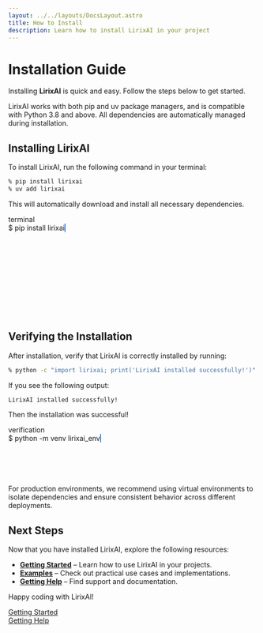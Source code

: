```yaml
---
layout: ../../layouts/DocsLayout.astro
title: How to Install
description: Learn how to install LirixAI in your project
---
```


# Installation Guide

Installing **LirixAI** is quick and easy. Follow the steps below to get started.

<DocAnimation>
LirixAI works with both pip and uv package managers, and is compatible with Python 3.8 and above. All dependencies are automatically managed during installation.
</DocAnimation>

## Installing LirixAI

To install LirixAI, run the following command in your terminal:

```bash
% pip install lirixai
% uv add lirixai
```

This will automatically download and install all necessary dependencies.
<div class="terminal-demo relative my-10 overflow-hidden rounded-lg shadow-lg">
  <div class="terminal-header flex items-center px-4 py-2 bg-gray-800">
    <div class="flex space-x-2">
      <div class="w-3 h-3 rounded-full bg-red-500"></div>
      <div class="w-3 h-3 rounded-full bg-yellow-500"></div>
      <div class="w-3 h-3 rounded-full bg-green-500"></div>
    </div>
    <div class="ml-4 text-gray-400 text-sm">terminal</div>
  </div>
  <div class="terminal-body bg-black p-4 text-sm">
    <div class="command-line flex">
      <span class="text-green-400 mr-2">$</span>
      <span class="typing-text text-gray-200">pip install lirixai</span>
    </div>
    <div class="output text-gray-400 mt-2 typing-output">
      <div>Collecting lirixai</div>
      <div>  Downloading lirixai-0.5.2-py3-none-any.whl (120 kB)</div>
      <div>Collecting langchain>=0.0.267</div>
      <div>  Downloading langchain-0.0.267-py3-none-any.whl (1.5 MB)</div>
      <div>Collecting supabase>=1.0.3</div>
      <div>  Downloading supabase-1.0.3-py3-none-any.whl (79 kB)</div>
      <div>Installing collected packages: supabase, langchain, lirixai</div>
      <div class="text-green-400">Successfully installed lirixai-0.5.2 langchain-0.0.267 supabase-1.0.3</div>
    </div>
    <div class="command-line flex mt-4 delayed-1">
      <span class="text-green-400 mr-2">$</span>
      <span class="typing-text-2 text-gray-200">python -c "import lirixai; print('LirixAI installed successfully!')"</span>
    </div>
    <div class="output text-green-500 mt-2 delayed-2">
      LirixAI installed successfully!
    </div>
  </div>
</div>

<style>
  .terminal-demo {
    transform: translateZ(0);
    transition: all 0.3s ease;
  }
  
  .terminal-demo:hover {
    transform: translateY(-5px) scale(1.02);
    box-shadow: 0 20px 25px -5px rgba(0, 0, 0, 0.1), 0 10px 10px -5px rgba(0, 0, 0, 0.04);
  }
  
  .typing-text {
    overflow: hidden;
    border-right: 2px solid #3b82f6;
    white-space: nowrap;
    animation: typing 1.5s steps(20, end), blink 1s step-end infinite;
    width: fit-content;
  }
  
  .typing-text-2 {
    overflow: hidden;
    border-right: 2px solid #3b82f6;
    white-space: nowrap;
    animation: typing 2s steps(60, end) 4s, blink 1s step-end infinite;
    width: 0;
    animation-fill-mode: forwards;
  }
  
  .typing-output {
    opacity: 0;
    animation: fadeIn 2s ease 1.5s forwards;
  }
  
  .delayed-1 {
    opacity: 0;
    animation: fadeIn 0.5s ease 3.5s forwards;
  }
  
  .delayed-2 {
    opacity: 0;
    animation: fadeIn 0.5s ease 6s forwards;
  }
  
  @keyframes typing {
    from { width: 0 }
    to { width: 100% }
  }
  
  @keyframes blink {
    50% { border-color: transparent }
  }
  
  @keyframes fadeIn {
    from { opacity: 0 }
    to { opacity: 1 }
  }
</style>

## Verifying the Installation

After installation, verify that LirixAI is correctly installed by running:

```bash
% python -c "import lirixai; print('LirixAI installed successfully!')"
```

If you see the following output:

```bash
LirixAI installed successfully!
```

Then the installation was successful!
<div class="terminal-demo relative my-10 overflow-hidden rounded-lg shadow-lg">
  <div class="terminal-header flex items-center px-4 py-2 bg-gray-800">
    <div class="flex space-x-2">
      <div class="w-3 h-3 rounded-full bg-red-500"></div>
      <div class="w-3 h-3 rounded-full bg-yellow-500"></div>
      <div class="w-3 h-3 rounded-full bg-green-500"></div>
    </div>
    <div class="ml-4 text-gray-400 text-sm">verification</div>
  </div>
  <div class="terminal-body bg-black p-4 text-sm">
    <div class="command-line flex">
      <span class="text-green-400 mr-2">$</span>
      <span class="typing-text-verify text-gray-200">python -m venv lirixai_env</span>
    </div>
    <div class="command-line flex mt-2 delayed-verify-1">
      <span class="text-green-400 mr-2">$</span>
      <span class="typing-text-verify-2 text-gray-200">source lirixai_env/bin/activate</span>
    </div>
    <div class="command-line flex mt-2 delayed-verify-2">
      <span class="text-green-400 mr-2">(lirixai_env) $</span>
      <span class="typing-text-verify-3 text-gray-200">pip install lirixai</span>
    </div>
    <div class="output text-gray-400 mt-2 delayed-verify-3">
      <div class="text-green-400">Successfully installed lirixai-0.5.2 and dependencies</div>
    </div>
    <div class="command-line flex mt-4 delayed-verify-4">
      <span class="text-green-400 mr-2">(lirixai_env) $</span>
      <span class="typing-text-verify-4 text-gray-200">python -c "import lirixai; print(lirixai.__version__)"</span>
    </div>
    <div class="output text-green-500 mt-2 delayed-verify-5">
      0.5.2
    </div>
  </div>
</div>

<style>
  .typing-text-verify {
    overflow: hidden;
    border-right: 2px solid #3b82f6;
    white-space: nowrap;
    animation: typing 1.5s steps(25, end), blink 1s step-end infinite;
    width: fit-content;
  }
  
  .typing-text-verify-2 {
    overflow: hidden;
    border-right: 2px solid #3b82f6;
    white-space: nowrap;
    animation: typing 1.5s steps(30, end) 1.5s, blink 1s step-end infinite;
    width: 0;
    animation-fill-mode: forwards;
  }
  
  .typing-text-verify-3 {
    overflow: hidden;
    border-right: 2px solid #3b82f6;
    white-space: nowrap;
    animation: typing 1.2s steps(20, end) 3s, blink 1s step-end infinite;
    width: 0;
    animation-fill-mode: forwards;
  }
  
  .typing-text-verify-4 {
    overflow: hidden;
    border-right: 2px solid #3b82f6;
    white-space: nowrap;
    animation: typing 2s steps(50, end) 5.5s, blink 1s step-end infinite;
    width: 0;
    animation-fill-mode: forwards;
  }
  
  .delayed-verify-1 {
    opacity: 0;
    animation: fadeIn 0.3s ease 1.5s forwards;
  }
  
  .delayed-verify-2 {
    opacity: 0;
    animation: fadeIn 0.3s ease 3s forwards;
  }
  
  .delayed-verify-3 {
    opacity: 0;
    animation: fadeIn 0.5s ease 4.2s forwards;
  }
  
  .delayed-verify-4 {
    opacity: 0;
    animation: fadeIn 0.3s ease 5.5s forwards;
  }
  
  .delayed-verify-5 {
    opacity: 0;
    animation: fadeIn 0.5s ease 7.5s forwards;
  }
</style>

<DocAnimation>
For production environments, we recommend using virtual environments to isolate dependencies and ensure consistent behavior across different deployments.
</DocAnimation>

## Next Steps

Now that you have installed LirixAI, explore the following resources:
- **[Getting Started](/documentation/getting-started)** – Learn how to use LirixAI in your projects.
- **[Examples](/documentation/examples)** – Check out practical use cases and implementations.
- **[Getting Help](/documentation/getting-help)** – Find support and documentation.

Happy coding with LirixAI!

<div class="doc-navigation">
  <div class="prev-page">
    <a href="/documentation/getting-started">Getting Started</a>
  </div>
  <div class="next-page">
    <a href="/documentation/getting-help">Getting Help</a>
  </div>
</div>
